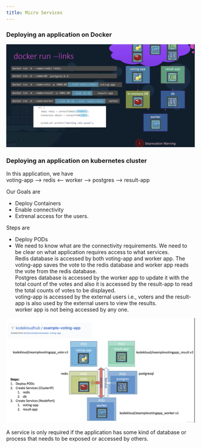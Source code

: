 ```yaml
---
title: Micro Services
---
```


### Deploying an application on Docker

![Deploying an application](docker.png)

### Deploying an application on kubernetes cluster

In this application, we have    
voting-app --> redis <-- worker --> postgres --> result-app  

Our Goals are  
* Deploy Containers
* Enable connectivity
* Extrenal access for the users.

Steps are  
* Deploy PODs
* We need to know what are the connectivity requirements. We need to be clear on what application requires access to what services.  
Redis database is accessed by both voting-app and worker app. The voting-app saves the vote to the redis database and worker app reads the vote from the redis database.  
Postgres database is accessed by the worker app to update it with the total count of the votes and also it is accessed by the result-app to read the total counts of votes to be displayed.  
voting-app is accessed by the external users i.e., voters and the result-app is also used by the external users to view the results.  
worker app is not being accessed by any one.

![Deploying an application on kuberneres](kubernetes.png)

A service is only required if the application has some kind of database or process that needs to be exposed or accessed by others.





